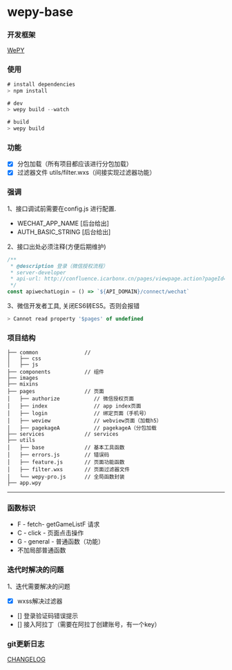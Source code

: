 # wepy-base

### 开发框架
[WePY](https://tencent.github.io/wepy/)

### 使用
```js
# install dependencies
> npm install

# dev
> wepy build --watch

# build
> wepy build
```

### 功能
- [x] 分包加载（所有项目都应该进行分包加载）
- [x] 过滤器文件 utils/filter.wxs（间接实现过滤器功能）

### 强调
1、接口调试前需要在config.js 进行配置.
- WECHAT_APP_NAME [后台给出]
- AUTH_BASIC_STRING [后台给出]

2、接口出处必须注释(方便后期维护)
```js
/**
 * @description 登录（微信授权流程）
 * server-developer
 * api-url: http://confluence.icarbonx.cn/pages/viewpage.action?pageId=11506926
 */
const apiwechatLogin = () => `${API_DOMAIN}/connect/wechat`
```

3、微信开发者工具, 关闭ES6转ES5。否则会报错
```js
> Cannot read property '$pages' of undefined
```

### 项目结构

```
├── common               // 
│   ├── css
│   ├── js
├── components           // 组件
├── images   
├── mixins   
├── pages                // 页面
│   ├── authorize           // 微信授权页面
│   ├── index               // app index页面   
│   ├── login               // 绑定页面（手机号） 
│   ├── weview              // webview页面（加载h5）
│   ├── pagekageA           // pagekageA（分包加载
├── services             // services
├── utils
│   ├── base             // 基本工具函数
│   ├── errors.js        // 错误码
│   ├── feature.js       // 页面功能函数
│   ├── filter.wxs       // 页面过滤器文件
│   └── wepy-pro.js      // 全局函数封装
├── app.wpy
```

---

### 函数标识
- F - fetch- getGameListF  请求
- C - click - 页面点击操作
- G - general - 普通函数（功能）
- 不加局部普通函数



### 迭代时解决的问题

1、迭代需要解决的问题
  - [X] wxss解决过滤器
  - [] 登录验证码错误提示
  - [] 接入阿拉丁（需要在阿拉丁创建账号，有一个key）

### git更新日志
[CHANGELOG](./CHANGELOG.md)

